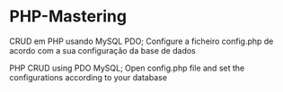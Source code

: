 # PHP-Mastering
CRUD em PHP usando MySQL PDO;
Configure a ficheiro config.php de acordo com a sua configuração da base de dados

PHP CRUD using PDO MySQL;
Open config.php file and set the configurations according to your database
